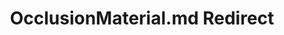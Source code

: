 ---
title: OcclusionMaterial.md Redirect
redirect_to: /Pages/StereoKit/World/OcclusionMaterial.html
---